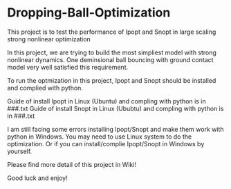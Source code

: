 # Dropping-Ball-Optimization
This project is to test the performance of Ipopt and Snopt in large scaling strong nonlinear optimization

In this project, we are trying to build the most simpliest model with strong nonlinear dynamics. One deminsional ball bouncing with ground contact model very well satisfied this requirement.

To run the optmization in this project, Ipopt and Snopt should be installed and complied with python.

Guide of install Ipopt in Linux (Ubuntu) and compling with python is in ###.txt
Guide of install Snopt in Linux (Ububtu) and compling with python is in ###.txt 

I am still facing some errors installing Ipopt/Snopt and make them work with python in Windows. You may need to use Linux system to do the optimization. Or if you can install/complie Ipopt/Snopt in Windows by yourself. 

Please find more detail of this project in Wiki!

Good luck and enjoy!




